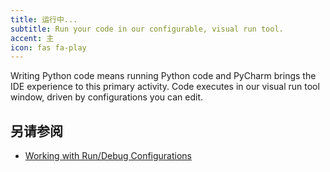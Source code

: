 ```yaml
---
title: 运行中...
subtitle: Run your code in our configurable, visual run tool.
accent: 主
icon: fas fa-play
---
```


Writing Python code means running Python code and PyCharm brings the IDE experience to this primary activity. Code executes in our visual run tool window, driven by configurations you can edit.

## 另请参阅
- [Working with Run/Debug Configurations](https://www.jetbrains.com/help/pycharm/run-debug-configuration.html)
